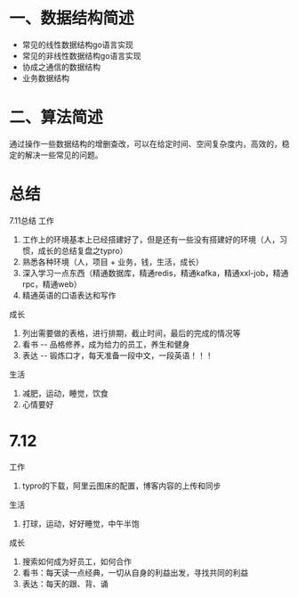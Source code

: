 # 一、数据结构简述
- 常见的线性数据结构go语言实现
- 常见的非线性数据结构go语言实现
- 协成之通信的数据结构
- 业务数据结构


# 二、算法简述
通过操作一些数据结构的增删查改，可以在给定时间、空间复杂度内，高效的，稳定的解决一些常见的问题。



# 总结
7.11总结
工作
1. 工作上的环境基本上已经搭建好了，但是还有一些没有搭建好的环境（人，习惯，成长的总结复盘之typro）
2. 熟悉各种环境（人，项目 + 业务，钱，生活，成长）
3. 深入学习一点东西（精通数据库，精通redis，精通kafka，精通xxl-job，精通rpc，精通web）
4. 精通英语的口语表达和写作

成长
1. 列出需要做的表格，进行排期，截止时间，最后的完成的情况等
2. 看书 -- 品格修养，成为给力的员工，养生和健身
3. 表达 -- 锻炼口才，每天准备一段中文，一段英语！！！

生活
1. 减肥，运动，睡觉，饮食
2. 心情要好

# 7.12
工作
1. typro的下载，阿里云图床的配置，博客内容的上传和同步


生活
1. 打球，运动，好好睡觉，中午半饱


成长
1. 搜索如何成为好员工，如何合作
2. 看书：每天读一点经典，一切从自身的利益出发，寻找共同的利益
3. 表达：每天的跟、背、诵